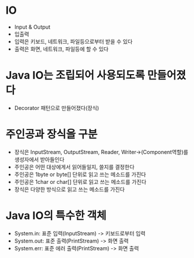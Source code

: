 # IO
- Input & Output
- 입출력
- 입력은 키보드, 네트워크, 파일등으로부터 받을 수 있다
- 출력은 화면, 네트워크, 파일등에 할 수 있다

# Java IO는 조립되어 사용되도록 만들어졌다
- Decorator 패턴으로 만들어졌다(장식)

# 주인공과 장식을 구분
- 장식은 InputStream, OutputStream, Reader, Writer->(Component역할)를 생성자에서 받아들인다
- 주인공은 어떤 대상에게서 읽어들일지, 쓸지를 결정한다
- 주인공은 1byte or byte[] 단위로 읽고 쓰는 메소드를 가진다
- 주인공은 1char or char[] 단위로 읽고 쓰는 메소드를 가진다
- 장식은 다양한 방식으로 읽고 쓰는 메소드를 가진다

# Java IO의 특수한 객체
- System.in: 표준 입력(InputStream) -> 키보드로부터 입력
- System.out: 표준 출력(PrintStream) -> 화면 출력
- System.err: 표준 에러 출력(PrintStream) -> 화면 출력
